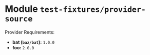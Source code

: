 
# Module `test-fixtures/provider-source`

Provider Requirements:
* **bat (`baz/bat`):** `1.0.0`
* **foo:** `2.0.0`

